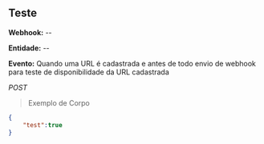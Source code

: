 ## Teste
<strong>Webhook:</strong> --

<strong>Entidade:</strong> --

<strong>Evento:</strong> Quando uma URL é cadastrada e antes de todo envio de webhook para teste de disponibilidade da URL cadastrada

<div class="api-endpoint">
  <div class="endpoint-data">
      <i class="label label-get">POST</i>
  </div>
</div>


> Exemplo de Corpo

```json
{
    "test":true
}
```